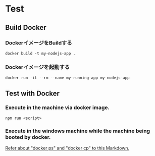 # Test

## Build Docker

### DockerイメージをBuildする

```dosbatch
docker build -t my-nodejs-app .
```

### Dockerイメージを起動する

```dosbatch
docker run -it --rm --name my-running-app my-nodejs-app
```

## Test with Docker

### Execute in the machine via docker image.

```shell
npm run <script>
```

### Execute in the windows machine while the machine being booted by docker.

[Refer about "docker ps" and "docker cp" to this Markdown.](../README.md)
